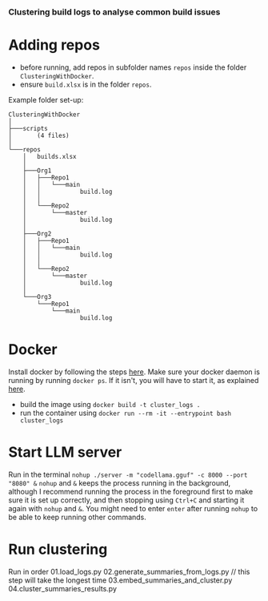 ### Clustering build logs to analyse common build issues

# Adding repos

* before running, add repos in subfolder names `repos` inside the folder `ClusteringWithDocker`.
* ensure `build.xlsx` is in the folder `repos`.

Example folder set-up:
```
ClusteringWithDocker
│
├───scripts
│       (4 files)
│
└───repos
    │   builds.xlsx
    │
    ├───Org1
    │   ├───Repo1
    │   │   └───main
    │   │           build.log
    │   │
    │   └───Repo2
    │       └───master
    │               build.log
    │
    ├───Org2
    │   ├───Repo1
    │   │   └───main
    │   │           build.log
    │   │
    │   └───Repo2
    │       └───master
    │               build.log
    │
    └───Org3
        └───Repo1
            └───main
                    build.log
```


# Docker

Install docker by following the steps [here](https://docs.docker.com/engine/install/). Make sure your docker daemon is running by running `docker ps`. If it isn't, you will have to start it, as explained [here](https://docs.docker.com/config/daemon/start/).

* build the image using `docker build -t cluster_logs . `
* run the container using `docker run --rm -it --entrypoint bash cluster_logs`

# Start LLM server

Run in the terminal `nohup ./server -m "codellama.gguf" -c 8000 --port "8080" &` 
`nohup` and `&` keeps the process running in the background, although I recommend running the process in the foreground first to make sure it is set up correctly, and then stopping using `Ctrl+C` and starting it again with `nohup` and `&`. You might need to enter `enter` after running `nohup` to be able to keep running other commands.


# Run clustering
Run in order
01.load_logs.py
02.generate_summaries_from_logs.py // this step will take the longest time
03.embed_summaries_and_cluster.py
04.cluster_summaries_results.py